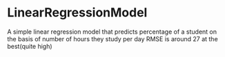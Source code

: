 # LinearRegressionModel
A simple linear regression model that predicts percentage of a student on the basis of number of hours they study per day
RMSE is around 27 at the best(quite high)
